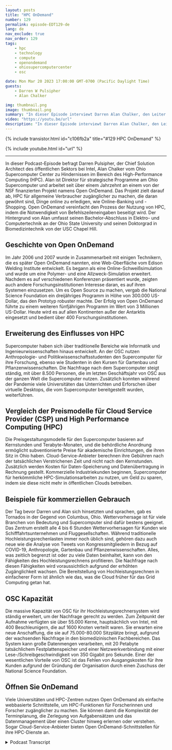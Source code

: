 ```yaml
---
layout: posts
title: "HPC OnDemand"
number: 129
permalink: episode-EDT129-de
lang: de
nav_exclude: true
nav_order: 129
tags:
    - hpc
    - technology
    - compute
    - openondemand
    - ohiosupercomputercenter
    - osc

date: Mon Mar 20 2023 17:00:00 GMT-0700 (Pacific Daylight Time)
guests:
    - Darren W Pulsipher
    - Alan Chalker

img: thumbnail.png
image: thumbnail.png
summary: "In dieser Episode interviewt Darren Alan Chalker, den Leiter des strategischen Programms am Ohio Super Computer Center, über Open OnDemand für HPC-Cluster weltweit."
video: "https://youtu.be/url"
description: "In dieser Episode interviewt Darren Alan Chalker, den Leiter des strategischen Programms am Ohio Super Computer Center, über Open OnDemand für HPC-Cluster weltweit."
---
```


<div>
{% include transistor.html id="c106fb2a" title="#129 HPC OnDemand" %}

{% include youtube.html id="url" %}
</div>

---

In dieser Podcast-Episode befragt Darren Pulsipher, der Chief Solution Architect des öffentlichen Sektors bei Intel, Alan Chalker vom Ohio Supercomputer Center zu Hindernissen im Bereich des High-Performance Computing (HPC). Alan ist Direktor für strategische Programme am Ohio Supercomputer und arbeitet seit über einem Jahrzehnt an einem von der NSF finanzierten Projekt namens Open OnDemand. Das Projekt zielt darauf ab, HPC für allgemeine Verbraucher zugänglicher zu machen, die daran gewöhnt sind, Dinge online zu erledigen, wie Online-Banking und -Shopping. Open OnDemand vereinfacht den Prozess der Nutzung von HPC, indem die Notwendigkeit von Befehlszeileneingaben beseitigt wird. Der Hintergrund von Alan umfasst seinen Bachelor-Abschluss in Elektro- und Computertechnik an der Ohio State University und seinen Doktorgrad in Biomedizintechnik von der USC Chapel Hill.

## Geschichte von Open OnDemand

Im Jahr 2006 und 2007 wurde in Zusammenarbeit mit einigen Technikern, die es später Open OnDemand nannten, eine Web-Oberfläche vom Edison Welding Institute entwickelt. Es begann als eine Online-Schweißsimulation und wurde um eine Polymer- und eine Allzweck-Simulation erweitert. Nachdem es auf verschiedenen Konferenzen präsentiert wurde, zeigten auch andere Forschungsinstitutionen Interesse daran, es auf ihren Systemen einzusetzen. Um es Open Source zu machen, vergab die National Science Foundation ein dreijähriges Programm in Höhe von 300.000 US-Dollar, das den Prototyp robuster machte. Der Erfolg von Open OnDemand führte zu einem weiteren fünfjährigen Programm im Wert von 3 Millionen US-Dollar. Heute wird es auf allen Kontinenten außer der Antarktis eingesetzt und bedient über 400 Forschungsinstitutionen.

## Erweiterung des Einflusses von HPC

Supercomputer haben sich über traditionelle Bereiche wie Informatik und Ingenieurwissenschaften hinaus entwickelt. An der OSC nutzen Anthropologie- und Politikwissenschaftsstudenten den Supercomputer für ihre Forschung, ebenso wie Studenten in den Kursen für Gartenbau und Pflanzenwissenschaften. Die Nachfrage nach dem Supercomputer steigt ständig, mit über 8.500 Personen, die im letzten Geschäftsjahr von OSC aus der ganzen Welt die Supercomputer nutzen. Zusätzlich konnten während der Pandemie viele Universitäten das Unterrichten und Erforschen über virtuelle Desktops, die vom Supercomputer bereitgestellt wurden, weiterführen.

## Vergleich der Preismodelle für Cloud Service Provider (CSP) und High Performance Computing (HPC)

Die Preisgestaltungsmodelle für den Supercomputer basieren auf Kernstunden und Terabyte-Monaten, und die behördliche Anordnung ermöglicht subventionierte Preise für akademische Einrichtungen, die ihren Sitz in Ohio haben. Cloud-Service-Anbieter berechnen ihre Gebühren nach der tatsächlichen Verstrichenen Zeit und nicht nach den Kernstunden. Zusätzlich werden Kosten für Daten-Speicherung und Datenübertragung in Rechnung gestellt. Kommerzielle Industriekunden beginnen, Supercomputer für herkömmliche HPC-Simulationsarbeiten zu nutzen, um Geld zu sparen, indem sie diese nicht mehr in öffentlichen Clouds betreiben.

## Beispiele für kommerziellen Gebrauch

Der Tag bevor Darren und Alan sich hinsetzten und sprachen, gab es Tornados in der Gegend von Columbus, Ohio. Wettervorhersage ist für viele Branchen von Bedeutung und Supercomputer sind dafür bestens geeignet. Das Zentrum erstellt alle 4 bis 6 Stunden Wettervorhersagen für Kunden wie Schifffahrtsunternehmen und Fluggesellschaften. Während traditionelle Hochleistungsrechenlasten immer noch üblich sind, gehören dazu auch neue wie die Analyse von Tweets von Kongressmitgliedern in Bezug auf COVID-19, Anthropologie, Gartenbau und Pflanzenwissenschaften. Alles, was zeitlich begrenzt ist oder zu viele Daten beinhaltet, kann von den Fähigkeiten des Hochleistungsrechnens profitieren. Die Nachfrage nach diesen Fähigkeiten wird voraussichtlich aufgrund der erhöhten Zugänglichkeit wachsen. Die Bereitstellung von Hochleistungsrechnen in einfacherer Form ist ähnlich wie das, was die Cloud früher für das Grid Computing getan hat.

## OSC Kapazität

Die massive Kapazität von OSC für ihr Hochleistungsrechnersystem wird ständig erweitert, um der Nachfrage gerecht zu werden. Zum Zeitpunkt der Aufnahme verfügten sie über 55.000 Kerne, hauptsächlich von Intel, mit 400 Beschleunigern, die auf 1600 Knoten verteilt waren. Sie erwarten eine neue Anschaffung, die sie auf 75.000-80.000 Sitzplätze bringt, aufgrund der wachsenden Nachfrage in den biomedizinischen Fachbereichen. Das System kann große Datenmengen verarbeiten, mit 20 Petabyte tatsächlichem Festplattenspeicher und einer Netzwerkverbindung mit einer Lese-/Schreibgeschwindigkeit von 350 Gigabit pro Sekunde. Einer der wesentlichen Vorteile von OSC ist das Fehlen von Ausgangskosten für ihre Kunden aufgrund der Gründung der Organisation durch einen Zuschuss der National Science Foundation.

## Öffnen Sie OnDemand

Viele Universitäten und HPC-Zentren nutzen Open OnDemand als einfache webbasierte Schnittstelle, um HPC-Funktionen für Forscherinnen und Forscher zugänglicher zu machen. Sie können damit die Komplexität der Terminplanung, die Zerlegung von Aufgabensätzen und das Datenmanagement über einen Cluster hinweg erlernen oder verstehen. Sogar Cloud-Service-Anbieter bieten Open OnDemand-Schnittstellen für ihre HPC-Dienste an.



<details>
<summary> Podcast Transcript </summary>

<p></p>

</details>
